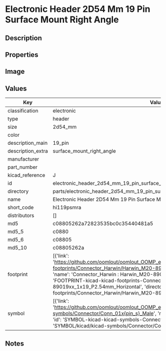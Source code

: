 # Electronic Header 2D54 Mm 19 Pin Surface Mount Right Angle

## Description

## Properties


## Image


## Values

| Key | Value |
| --- | --- |
| classification | electronic |
| type | header |
| size | 2d54_mm |
| color |  |
| description_main | 19_pin |
| description_extra | surface_mount_right_angle |
| manufacturer |  |
| part_number |  |
| kicad_reference | J |
| id | electronic_header_2d54_mm_19_pin_surface_mount_right_angle |
| directory | parts/electronic_header_2d54_mm_19_pin_surface_mount_right_angle |
| name | Electronic Header 2D54 Mm 19 Pin Surface Mount Right Angle |
| short_code | hi119psmra |
| distributors | [] |
| md5 | c08805262a72823535bc0c35440481a5 |
| md5_5 | c0880 |
| md5_6 | c08805 |
| md5_10 | c08805262a |
| footprint | [{'link': 'https://github.com/oomlout/oomlout_OOMP_eda_V2/tree/main/FOOTPRINT/kicad/kicad-footprints/Connector_Harwin/Harwin_M20-89019xx_1x19_P2.54mm_Horizontal', 'name': 'Connector_Harwin : Harwin_M20-89019xx_1x19_P2.54mm_Horizontal', 'id': 'FOOTPRINT-kicad-kicad-footprints-Connector_Harwin-Harwin_M20-89019xx_1x19_P2.54mm_Horizontal', 'directory': 'FOOTPRINT/kicad/kicad-footprints/Connector_Harwin/Harwin_M20-89019xx_1x19_P2.54mm_Horizontal/'}] |
| symbol | [{'link': 'https://github.com/oomlout/oomlout_OOMP_eda_V2/tree/main/SYMBOL/kicad/kicad-symbols/Connector/Conn_01x{pin_s}_Male', 'name': 'Connector : Conn_01x19_Male', 'id': 'SYMBOL-kicad-kicad-symbols-Connector-Conn_01x19_Male', 'directory': 'SYMBOL/kicad/kicad-symbols/Connector/Conn_01x19_Male/'}] |

## Notes

